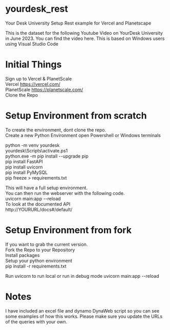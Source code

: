 # yourdesk_rest
Your Desk University Setup
Rest example for Vercel and Planetscape

This is the dataset for the following Youtube Video on YourDesk University in June 2023. You can find the video here.
This is based on Windows users using Visual Studio Code

# Initial Things
Sign up to Vercel & PlanetScale <br>
Vercel https://vercel.com/ <br>
PlanetScale https://planetscale.com/ <br>
Clone the Repo

# Setup Environment from scratch
To create the environment, dont clone the repo. <br>
Create a new Python Environment open Powershell or Windows terminals

python -m venv yourdesk <br>
yourdesk\Scripts\activate.ps1 <br>
python.exe -m pip install --upgrade pip <br>
pip install FastAPI <br>
pip install uvicorn <br>
pip install PyMySQL <br>
pip freeze > requirements.txt <br>

This will have a full setup environment. <br>
You can then run the webserver with the following code. <br>
uvicorn main:app --reload <br>
To look at the documented API <br>
http://YOURURL/docs#/default/

# Setup Environment from fork
If you want to grab the current version. <br>
Fork the Repo to your Repository <br>
Install packages <br>
Setup your python environment <br>
pip install -r requirements.txt <br>

Run uvicorn to run local or run in debug mode
uvicorn main:app --reload

# Notes
I have included an excel file and dynamo DynaWeb script so you can see some examples of how this works.
Please make sure you update the URLs of the queries with your own.
